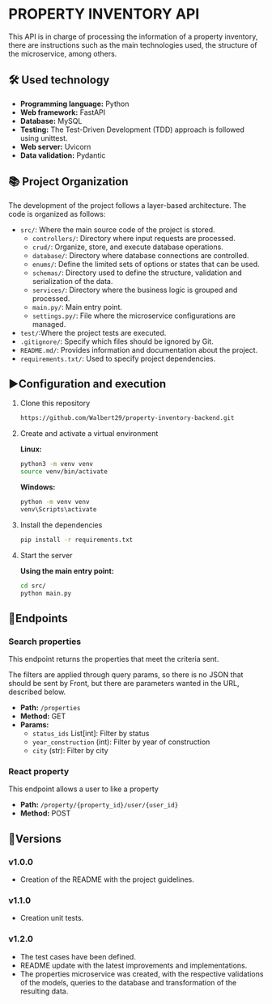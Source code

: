 # PROPERTY INVENTORY API

This API is in charge of processing the information of a property inventory, there are instructions such as the main technologies used, the structure of the microservice, among others.

## 🛠 Used technology

- **Programming language:** Python
- **Web framework:** FastAPI
- **Database:** MySQL 
- **Testing:** The Test-Driven Development (TDD) approach is followed using unittest.
- **Web server:** Uvicorn
- **Data validation:** Pydantic

## 📚 Project Organization

The development of the project follows a layer-based architecture. The code is organized as follows:

- `src/`: Where the main source code of the project is stored.
    - `controllers/`: Directory where input requests are processed.
    - `crud/`: Organize, store, and execute database operations.
    - `database/`: Directory where database connections are controlled.
    - `enums/`: Define the limited sets of options or states that can be used.
    - `schemas/`: Directory used to define the structure, validation and serialization of the data.
    - `services/`: Directory where the business logic is grouped and processed.
    - `main.py/`: Main entry point.
    - `settings.py/`: File where the microservice configurations are managed.
- `test/`:Where the project tests are executed.
- `.gitignore/`: Specify which files should be ignored by Git.
- `README.md/`: Provides information and documentation about the project.
- `requirements.txt/`: Used to specify project dependencies.

## ▶️Configuration and execution

1. Clone this repository
    ```bash
    https://github.com/Walbert29/property-inventory-backend.git
    ```
2. Create and activate a virtual environment

    **Linux:**
    
    ```bash
    python3 -m venv venv
    source venv/bin/activate
    ```

    **Windows:**

    ```bash
    python -m venv venv
    venv\Scripts\activate
    ```

3. Install the dependencies
    ```bash
    pip install -r requirements.txt
    ```
4. Start the server
    
    **Using the main entry point:**
    ```bash
    cd src/
    python main.py
    ```

## 🏁Endpoints

### **Search properties**
This endpoint returns the properties that meet the criteria sent.

The filters are applied through query params, so there is no JSON that should be sent by Front, but there are parameters wanted in the URL, described below.

- **Path:** `/properties`
- **Method:** GET
- **Params:**
    - `status_ids` List[int]: Filter by status
    - `year_construction` (int): Filter by year of construction
    - `city` (str): Filter by city

### **React property**
This endpoint allows a user to like a property
- **Path:** `/property/{property_id}/user/{user_id}`
- **Method:** POST

## 📃Versions

### v1.0.0

- Creation of the README with the project guidelines.

### v1.1.0

- Creation unit tests.

### v1.2.0

- The test cases have been defined.
- README update with the latest improvements and implementations.
- The properties microservice was created, with the respective validations of the models, queries to the database and transformation of the resulting data.